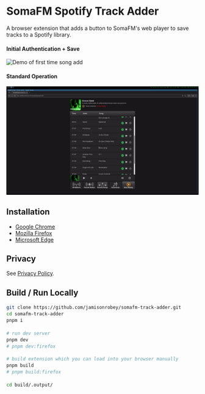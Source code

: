 # SomaFM Spotify Track Adder

A browser extension that adds a button to SomaFM's web player to save tracks to a Spotify library.

#### Initial Authentication + Save

![Demo of first time song add](promo/gifs/spotify-login.gif)

#### Standard Operation

![Demo of use, icons and tooltips](promo/gifs/icon-tooltips.gif)

## Installation

- [Google Chrome](tmp)
- [Mozilla Firefox](tmp)
- [Microsoft Edge](tmp)

## Privacy

See [Privacy Policy](PRIVACY_POLICY.md).

## Build / Run Locally

```bash
git clone https://github.com/jamisonrobey/somafm-track-adder.git
cd somafm-track-adder
pnpm i

# run dev server
pnpm dev
# pnpm dev:firefox

# build extension which you can load into your browser manually
pnpm build
# pnpm build:firefox

cd build/.output/
```
